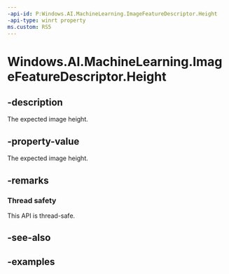 ```yaml
---
-api-id: P:Windows.AI.MachineLearning.ImageFeatureDescriptor.Height
-api-type: winrt property
ms.custom: RS5
---
```


<!-- Property syntax.
public uint Height { get; }
-->

# Windows.AI.MachineLearning.ImageFeatureDescriptor.Height

## -description
The expected image height.

## -property-value
The expected image height.

## -remarks

### Thread safety
This API is thread-safe.

## -see-also

## -examples
